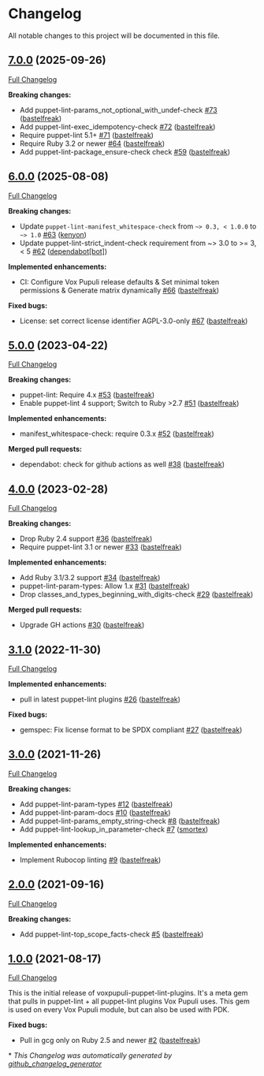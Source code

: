 # Changelog

All notable changes to this project will be documented in this file.

## [7.0.0](https://github.com/voxpupuli/voxpupuli-puppet-lint-plugins/tree/7.0.0) (2025-09-26)

[Full Changelog](https://github.com/voxpupuli/voxpupuli-puppet-lint-plugins/compare/6.0.0...7.0.0)

**Breaking changes:**

- Add puppet-lint-params\_not\_optional\_with\_undef-check [\#73](https://github.com/voxpupuli/voxpupuli-puppet-lint-plugins/pull/73) ([bastelfreak](https://github.com/bastelfreak))
- Add puppet-lint-exec\_idempotency-check [\#72](https://github.com/voxpupuli/voxpupuli-puppet-lint-plugins/pull/72) ([bastelfreak](https://github.com/bastelfreak))
- Require puppet-lint 5.1+ [\#71](https://github.com/voxpupuli/voxpupuli-puppet-lint-plugins/pull/71) ([bastelfreak](https://github.com/bastelfreak))
- Require Ruby 3.2 or newer [\#64](https://github.com/voxpupuli/voxpupuli-puppet-lint-plugins/pull/64) ([bastelfreak](https://github.com/bastelfreak))
- Add puppet-lint-package\_ensure-check check [\#59](https://github.com/voxpupuli/voxpupuli-puppet-lint-plugins/pull/59) ([bastelfreak](https://github.com/bastelfreak))

## [6.0.0](https://github.com/voxpupuli/voxpupuli-puppet-lint-plugins/tree/6.0.0) (2025-08-08)

[Full Changelog](https://github.com/voxpupuli/voxpupuli-puppet-lint-plugins/compare/5.0.0...6.0.0)

**Breaking changes:**

- Update `puppet-lint-manifest_whitespace-check` from `~> 0.3, < 1.0.0` to `~> 1.0` [\#63](https://github.com/voxpupuli/voxpupuli-puppet-lint-plugins/pull/63) ([kenyon](https://github.com/kenyon))
- Update puppet-lint-strict\_indent-check requirement from ~\> 3.0 to \>= 3, \< 5 [\#62](https://github.com/voxpupuli/voxpupuli-puppet-lint-plugins/pull/62) ([dependabot[bot]](https://github.com/apps/dependabot))

**Implemented enhancements:**

- CI: Configure Vox Pupuli release defaults & Set minimal token permissions & Generate matrix dynamically [\#66](https://github.com/voxpupuli/voxpupuli-puppet-lint-plugins/pull/66) ([bastelfreak](https://github.com/bastelfreak))

**Fixed bugs:**

- License: set correct license identifier AGPL-3.0-only [\#67](https://github.com/voxpupuli/voxpupuli-puppet-lint-plugins/pull/67) ([bastelfreak](https://github.com/bastelfreak))

## [5.0.0](https://github.com/voxpupuli/voxpupuli-puppet-lint-plugins/tree/5.0.0) (2023-04-22)

[Full Changelog](https://github.com/voxpupuli/voxpupuli-puppet-lint-plugins/compare/4.0.0...5.0.0)

**Breaking changes:**

- puppet-lint: Require 4.x [\#53](https://github.com/voxpupuli/voxpupuli-puppet-lint-plugins/pull/53) ([bastelfreak](https://github.com/bastelfreak))
- Enable puppet-lint 4 support; Switch to Ruby \>2.7 [\#51](https://github.com/voxpupuli/voxpupuli-puppet-lint-plugins/pull/51) ([bastelfreak](https://github.com/bastelfreak))

**Implemented enhancements:**

- manifest\_whitespace-check: require 0.3.x [\#52](https://github.com/voxpupuli/voxpupuli-puppet-lint-plugins/pull/52) ([bastelfreak](https://github.com/bastelfreak))

**Merged pull requests:**

- dependabot: check for github actions as well [\#38](https://github.com/voxpupuli/voxpupuli-puppet-lint-plugins/pull/38) ([bastelfreak](https://github.com/bastelfreak))

## [4.0.0](https://github.com/voxpupuli/voxpupuli-puppet-lint-plugins/tree/4.0.0) (2023-02-28)

[Full Changelog](https://github.com/voxpupuli/voxpupuli-puppet-lint-plugins/compare/3.1.0...4.0.0)

**Breaking changes:**

- Drop Ruby 2.4 support [\#36](https://github.com/voxpupuli/voxpupuli-puppet-lint-plugins/pull/36) ([bastelfreak](https://github.com/bastelfreak))
- Require puppet-lint 3.1 or newer [\#33](https://github.com/voxpupuli/voxpupuli-puppet-lint-plugins/pull/33) ([bastelfreak](https://github.com/bastelfreak))

**Implemented enhancements:**

- Add Ruby 3.1/3.2 support [\#34](https://github.com/voxpupuli/voxpupuli-puppet-lint-plugins/pull/34) ([bastelfreak](https://github.com/bastelfreak))
- puppet-lint-param-types: Allow 1.x [\#31](https://github.com/voxpupuli/voxpupuli-puppet-lint-plugins/pull/31) ([bastelfreak](https://github.com/bastelfreak))
- Drop classes\_and\_types\_beginning\_with\_digits-check [\#29](https://github.com/voxpupuli/voxpupuli-puppet-lint-plugins/pull/29) ([bastelfreak](https://github.com/bastelfreak))

**Merged pull requests:**

- Upgrade GH actions [\#30](https://github.com/voxpupuli/voxpupuli-puppet-lint-plugins/pull/30) ([bastelfreak](https://github.com/bastelfreak))

## [3.1.0](https://github.com/voxpupuli/voxpupuli-puppet-lint-plugins/tree/3.1.0) (2022-11-30)

[Full Changelog](https://github.com/voxpupuli/voxpupuli-puppet-lint-plugins/compare/3.0.0...3.1.0)

**Implemented enhancements:**

- pull in latest puppet-lint plugins [\#26](https://github.com/voxpupuli/voxpupuli-puppet-lint-plugins/pull/26) ([bastelfreak](https://github.com/bastelfreak))

**Fixed bugs:**

- gemspec: Fix license format to be SPDX compliant [\#27](https://github.com/voxpupuli/voxpupuli-puppet-lint-plugins/pull/27) ([bastelfreak](https://github.com/bastelfreak))

## [3.0.0](https://github.com/voxpupuli/voxpupuli-puppet-lint-plugins/tree/3.0.0) (2021-11-26)

[Full Changelog](https://github.com/voxpupuli/voxpupuli-puppet-lint-plugins/compare/2.0.0...3.0.0)

**Breaking changes:**

- Add puppet-lint-param-types [\#12](https://github.com/voxpupuli/voxpupuli-puppet-lint-plugins/pull/12) ([bastelfreak](https://github.com/bastelfreak))
- Add puppet-lint-param-docs [\#10](https://github.com/voxpupuli/voxpupuli-puppet-lint-plugins/pull/10) ([bastelfreak](https://github.com/bastelfreak))
- Add puppet-lint-params\_empty\_string-check [\#8](https://github.com/voxpupuli/voxpupuli-puppet-lint-plugins/pull/8) ([bastelfreak](https://github.com/bastelfreak))
- Add puppet-lint-lookup\_in\_parameter-check [\#7](https://github.com/voxpupuli/voxpupuli-puppet-lint-plugins/pull/7) ([smortex](https://github.com/smortex))

**Implemented enhancements:**

- Implement Rubocop linting [\#9](https://github.com/voxpupuli/voxpupuli-puppet-lint-plugins/pull/9) ([bastelfreak](https://github.com/bastelfreak))

## [2.0.0](https://github.com/voxpupuli/voxpupuli-puppet-lint-plugins/tree/2.0.0) (2021-09-16)

[Full Changelog](https://github.com/voxpupuli/voxpupuli-puppet-lint-plugins/compare/1.0.0...2.0.0)

**Breaking changes:**

- Add puppet-lint-top\_scope\_facts-check [\#5](https://github.com/voxpupuli/voxpupuli-puppet-lint-plugins/pull/5) ([bastelfreak](https://github.com/bastelfreak))

## [1.0.0](https://github.com/voxpupuli/voxpupuli-puppet-lint-plugins/tree/1.0.0) (2021-08-17)

[Full Changelog](https://github.com/voxpupuli/voxpupuli-puppet-lint-plugins/compare/04879bddcd1d2f52bcb8806140cf666bd94120cb...1.0.0)

This is the initial release of voxpupuli-puppet-lint-plugins. It's a meta gem that pulls in puppet-lint + all puppet-lint plugins Vox Pupuli uses. This gem is used on every Vox Pupuli module, but can also be used  with PDK.

**Fixed bugs:**

- Pull in gcg only on Ruby 2.5 and newer [\#2](https://github.com/voxpupuli/voxpupuli-puppet-lint-plugins/pull/2) ([bastelfreak](https://github.com/bastelfreak))



\* *This Changelog was automatically generated by [github_changelog_generator](https://github.com/github-changelog-generator/github-changelog-generator)*
